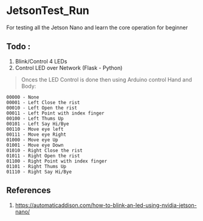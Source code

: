 # JetsonTest_Run
For testing all the Jetson Nano and learn the core operation for beginner

## Todo :
1. Blink/Control 4 LEDs
2. Control LED over Network (Flask - Python)

> Onces the LED Control is done then using Arduino control Hand and Body:
```
00000 - None
00001 - Left Close the rist
00010 - Left Open the rist
00011 - Left Point with index finger
00100 - Left Thums Up
00101 - Left Say Hi/Bye
00110 - Move eye left
00111 - Move eye Right
01000 - Move eye Up
01001 - Move eye Down
01010 - Right Close the rist
01011 - Right Open the rist
01100 - Right Point with index finger
01101 - Right Thums Up
01110 - Right Say Hi/Bye
```

## References 
1. https://automaticaddison.com/how-to-blink-an-led-using-nvidia-jetson-nano/
